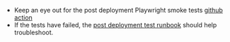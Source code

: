
- Keep an eye out for the post deployment Playwright smoke tests [github action](https://github.com/guardian/support-frontend/actions/workflows/playwright-smoke.yml)
- If the tests have failed, the [post deployment test runbook](https://github.com/guardian/support-frontend/wiki/Post-deployment-test-runbook) should help troubleshoot.

